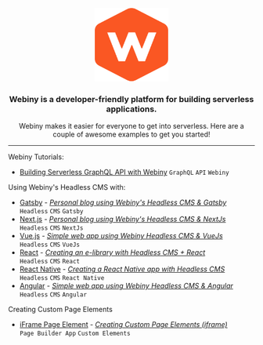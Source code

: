 <div align="center">
    <img src="./webiny-readme-resources/webiny.png" width="150" height="150" />
    <h3>Webiny is a developer-friendly platform for building serverless applications.</h3>
    <p>Webiny makes it easier for everyone to get into serverless. Here are a couple of awesome examples to get you started!</p>
</div>

***

Webiny Tutorials:
- [Building Serverless GraphQL API with Webiny]()
   `GraphQL` `API` `Webiny`

Using Webiny's Headless CMS with:
- [Gatsby](https://github.com/webiny/webiny-examples/blob/master/headlesscms-gatsby) - [*Personal blog using Webiny's Headless CMS & Gatsby*](https://docs.webiny.com/docs/guides/headless-gatsby-tutorial)\
   `Headless` `CMS` `Gatsby`
- [Next.js](https://github.com/webiny/webiny-examples/blob/master/headlesscms-nextjs) - [*Personal blog using Webiny's Headless CMS & NextJs*](https://docs.webiny.com/docs/guides/headless-nextjs-tutorial)\
   `Headless` `CMS` `NextJs`
- [Vue.js](https://github.com/webiny/webiny-examples/blob/master/headlesscms-vuejs) - [*Simple web app using Webiny Headless CMS & VueJs*](https://docs.webiny.com/docs/guides/headless-vuejs-tutorial)\
   `Headless` `CMS` `VueJs`
- [React](https://github.com/webiny/webiny-examples/blob/master/headlesscms-react) - [*Creating an e-library with Headless CMS + React*](https://docs.webiny.com/docs/guides/headless-react-tutorial)\
   `Headless` `CMS` `React`
- [React Native](https://github.com/webiny/webiny-examples/blob/master/headlesscms-react-native) - [*Creating a React Native app with Headless CMS*](https://docs.webiny.com/docs/guides/headless-react-native-tutorial)\
   `Headless` `CMS` `React Native`
- [Angular](https://github.com/webiny/webiny-examples/blob/master/headlesscms-angular) - [*Simple web app using Webiny Headless CMS & Angular*](https://docs.webiny.com/docs/guides/headless-angular-tutorial)\
   `Headless` `CMS` `Angular`

Creating Custom Page Elements
- [iFrame Page Element](https://github.com/webiny/webiny-examples/blob/master/iframe-page-element) - [*Creating Custom Page Elements (iframe)*](https://docs.webiny.com/docs/guides/creating-iframe-element-plugin)\
   `Page Builder App` `Custom Elements`